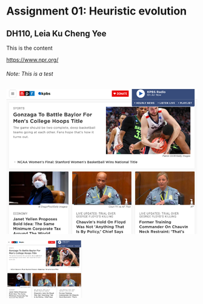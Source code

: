 # Assignment 01: Heuristic evolution 
## DH110, Leia Ku Cheng Yee

This is the content 

https://www.npr.org/

###### Note: This is a test

![NPR screen capture](NPRScreenCapture.png)

<img src="./NPRScreenCapture.png" width="200px">
